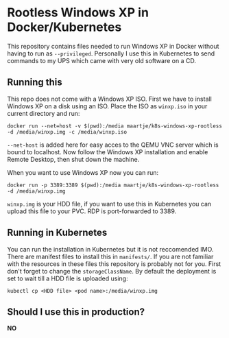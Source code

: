 # Rootless Windows XP in Docker/Kubernetes

This repository contains files needed to run Windows XP in Docker without having to run as `--privileged`.
Personally I use this in Kubernetes to send commands to my UPS which came with very old software on a CD.

## Running this

This repo does not come with a Windows XP ISO.
First we have to install Windows XP on a disk using an ISO. Place the ISO as `winxp.iso` in your current directory and run:
```
docker run --net=host -v $(pwd):/media maartje/k8s-windows-xp-rootless -d /media/winxp.img -c /media/winxp.iso
```
`--net-host` is added here for easy acces to the QEMU VNC server which is bound to localhost. 
Now follow the Windows XP installation and enable Remote Desktop, then shut down the machine.

When you want to use Windows XP now you can run:
```
docker run -p 3389:3389 $(pwd):/media maartje/k8s-windows-xp-rootless -d /media/winxp.img
```
`winxp.img` is your HDD file, if you want to use this in Kubernetes you can upload this file to your PVC.
RDP is port-forwarded to 3389.

## Running in Kubernetes
You can run the installation in Kubernetes but it is not reccomended IMO.
There are manifest files to install this in `manifests/`. If you are not familiar with the resources in these files this repository is probably not for you.
First don't forget to change the `storageClassName`.
By default the deployment is set to wait till a HDD file is uploaded using:
```
kubectl cp <HDD file> <pod name>:/media/winxp.img
```

## Should I use this in production?
**NO**